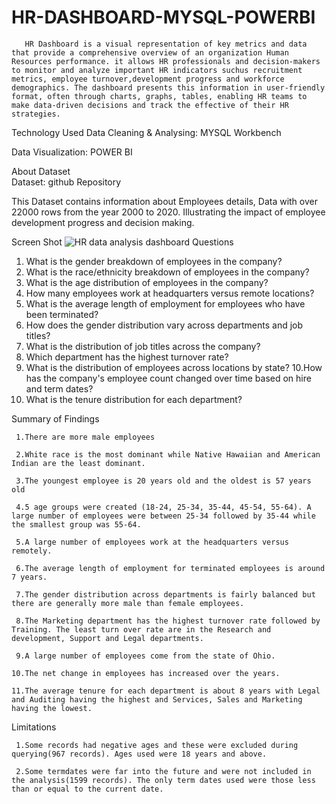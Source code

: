 # HR-DASHBOARD-MYSQL-POWERBI

       HR Dashboard is a visual representation of key metrics and data that provide a comprehensive overview of an organization Human Resources performance. it allows HR professionals and decision-makers to monitor and analyze important HR indicators suchus recruitment metrics, employee turnover,development progress and workforce demographics. The dashboard presents this information in user-friendly format, often through charts, graphs, tables, enabling HR teams to make data-driven decisions and track the effective of their HR strategies.

Technology Used
 Data Cleaning & Analysing: MYSQL Workbench
 
 Data Visualization: POWER BI

About Dataset             
 Dataset: github Repository
 
 This Dataset contains information about Employees details, Data with over 22000 rows from the year 2000 to 2020. Illustrating the impact of employee development progress and decision making.

Screen Shot
         ![HR data analysis dashboard](https://github.com/SRIDHAR-BASKARAN/HR-DASHBOARD-MYSQL-POWERBI/assets/142026057/b00fe232-f8b6-45e5-bad1-a8abe768dc15)
Questions
  1. What is the gender breakdown of employees in the company?
  2. What is the race/ethnicity breakdown of employees in the company?
  3. What is the age distribution of employees in the company?
  4. How many employees work at headquarters versus remote locations?
  5. What is the average length of employment for employees who have been terminated?
  6. How does the gender distribution vary across departments and job titles?
  7. What is the distribution of job titles across the company?
  8. Which department has the highest turnover rate?
  9. What is the distribution of employees across locations by state?
  10.How has the company's employee count changed over time based on hire and term dates?
  11. What is the tenure distribution for each department?

Summary of Findings
 
     1.There are more male employees

     2.White race is the most dominant while Native Hawaiian and American Indian are the least dominant.

     3.The youngest employee is 20 years old and the oldest is 57 years old

     4.5 age groups were created (18-24, 25-34, 35-44, 45-54, 55-64). A large number of employees were between 25-34 followed by 35-44 while the smallest group was 55-64.

     5.A large number of employees work at the headquarters versus remotely.

     6.The average length of employment for terminated employees is around 7 years.

     7.The gender distribution across departments is fairly balanced but there are generally more male than female employees.

     8.The Marketing department has the highest turnover rate followed by Training. The least turn over rate are in the Research and development, Support and Legal departments.

     9.A large number of employees come from the state of Ohio.

    10.The net change in employees has increased over the years.

    11.The average tenure for each department is about 8 years with Legal and Auditing having the highest and Services, Sales and Marketing having the lowest.

Limitations
   
     1.Some records had negative ages and these were excluded during querying(967 records). Ages used were 18 years and above.

     2.Some termdates were far into the future and were not included in the analysis(1599 records). The only term dates used were those less than or equal to the current date.
          
